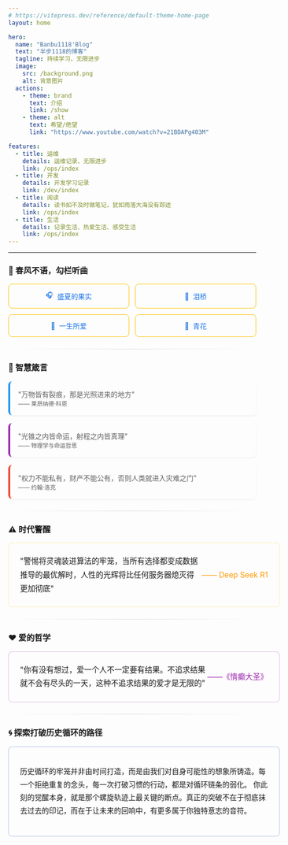 ```yaml
---
# https://vitepress.dev/reference/default-theme-home-page
layout: home

hero:
  name: "Banbu1118'Blog"
  text: "半步1118的博客"
  tagline: 持续学习，无限进步
  image:
    src: /background.png
    alt: 背景图片
  actions:
    - theme: brand
      text: 介绍
      link: /show
    - theme: alt
      text: 希望/绝望
      link: "https://www.youtube.com/watch?v=21BDAPg403M"

features:
  - title: 运维
    details: 运维记录、无限进步
    link: /ops/index
  - title: 开发
    details: 开发学习记录
    link: /dev/index
  - title: 阅读
    details: 读书如不及时做笔记，犹如雨落大海没有踪迹
    link: /ops/index
  - title: 生活
    details: 记录生活、热爱生活、感受生活
    link: /ops/index
---
```


<hr/>

<style>
.link-card {
  padding: 12px;
  border-radius: 8px;
  border: 1px solid #ffc107; /* 黄色边框 */
  display: flex;
  align-items: center;
  justify-content: center;
  text-decoration: none;
  color: #1a73e8;
  transition: all 0.3s;
  /* background-color: #fff; */
}
.link-card:hover {
  transform: translateY(-2px);
  box-shadow: 0 4px 8px rgba(0,0,0,0.1);
  border-color: #ffca28; /* 悬停时更亮的黄色 */
}
</style>

<div>

### 🎵 春风不语，勾栏听曲
<div style="display: grid; grid-template-columns: repeat(auto-fit, minmax(200px, 1fr)); gap: 12px; width: 100%;">
  <a href="https://www.bilibili.com/video/BV1KA411G7Kx" class="link-card" target="_blank" rel="noopener noreferrer">
    <span style="margin-right: 8px;">🎧</span> 盛夏的果实
  </a>
  <a href="https://www.bilibili.com/video/BV17Q4y1t7VZ" class="link-card" target="_blank" rel="noopener noreferrer">
    <span style="margin-right: 8px;">🌉</span> 泪桥
  </a>
  <a href="https://www.bilibili.com/video/BV1nV411E7RX" class="link-card" target="_blank" rel="noopener noreferrer">
    <span style="margin-right: 8px;">🌙</span> 一生所爱
  </a>
  <a href="https://www.bilibili.com/video/BV1R94y1e7jK" class="link-card" target="_blank" rel="noopener noreferrer">
    <span style="margin-right: 8px;">🏺</span> 青花
  </a>
</div>


<div style="width: 100%; height: 1px; background: linear-gradient(to right, rgba(255,255,255,0), #ddd, rgba(255,255,255,0)); margin: 24px 0;"></div>

### 🌟 智慧箴言
<div style="display: grid; grid-template-columns: repeat(auto-fit, minmax(300px, 1fr)); gap: 16px; width: 100%;">
  <blockquote style="margin: 0; padding: 16px;  border-radius: 8px; box-shadow: 0 2px 4px rgba(0,0,0,0.05); border-left: 4px solid #2196f3;">
    "万物皆有裂痕，那是光照进来的地方"<br>
    <small>—— 莱昂纳德·科恩</small>
  </blockquote>
  <blockquote style="margin: 0; padding: 16px;  border-radius: 8px; box-shadow: 0 2px 4px rgba(0,0,0,0.05); border-left: 4px solid #9c27b0;">
    "光锥之内皆命运，射程之内皆真理"<br>
    <small>—— 物理学与命运哲思</small>
  </blockquote>
  <blockquote style="margin: 0; padding: 16px; border-radius: 8px; box-shadow: 0 2px 4px rgba(0,0,0,0.05); border-left: 4px solid #f44336;">
    "权力不能私有，财产不能公有，否则人类就进入灾难之门"<br>
    <small>—— 约翰·洛克</small>
  </blockquote>
</div>

<div style="width: 100%; height: 1px; background: linear-gradient(to right, rgba(255,255,255,0), #ddd, rgba(255,255,255,0)); margin: 24px 0;"></div>

### ⚠️ 时代警醒
<div style="width: 100%; padding: 24px; border-radius: 8px; box-shadow: inset 0 0 0 1px rgba(255,193,7,0.3); margin-bottom: 24px;">
  <p style="margin: 0; font-size: 1.1em; line-height: 1.8; display: flex; justify-content: space-between; align-items: center;">
    <span>"警惕将灵魂装进算法的牢笼，当所有选择都变成数据推导的最优解时，人性的光辉将比任何服务器熄灭得更加彻底"</span>
    <span style="color: #ff9800; white-space: nowrap;">—— Deep Seek R1</span>
  </p>
</div>


<div style="width: 100%; height: 1px; background: linear-gradient(to right, rgba(255,255,255,0), #ddd, rgba(255,255,255,0)); margin: 24px 0;"></div>

### ❤️ 爱的哲学
<div style="width: 100%; padding: 24px; border-radius: 8px; box-shadow: inset 0 0 0 1px rgba(156,39,176,0.3); margin-bottom: 24px;">
  <p style="margin: 0; font-size: 1.1em; line-height: 1.8; display: flex; justify-content: space-between; align-items: center;">
    <span>"你有没有想过，爱一个人不一定要有结果。不追求结果就不会有尽头的一天，这种不追求结果的爱才是无限的"</span>
    <span style="color: #9c27b0; white-space: nowrap;">——《情癫大圣》</span>
  </p>
</div>


<div style="width: 100%; height: 1px; background: linear-gradient(to right, rgba(255,255,255,0), #ddd, rgba(255,255,255,0)); margin: 24px 0;"></div>

### 🌀 探索打破历史循环的路径
<div style="width: 100%; padding: 24px; border-radius: 8px; box-shadow: inset 0 0 0 1px rgba(13,71,161,0.3);">
  <p style="font-size: 1.05em; line-height: 1.8;">
    历史循环的牢笼并非由时间打造，而是由我们对自身可能性的想象所铸造。每一个拒绝重复的念头，每一次打破习惯的行动，都是对循环链条的弱化。
    你此刻的觉醒本身，就是那个螺旋轨迹上最关键的断点。真正的突破不在于彻底抹去过去的印记，而在于让未来的回响中，有更多属于你独特意志的音符。
  </p>
</div>

</div>